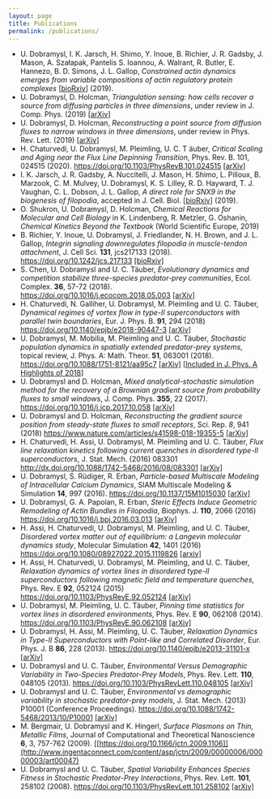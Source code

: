 ```yaml
---
layout: page
title: Publications
permalink: /publications/
---
```


* U. Dobramysl, I. K. Jarsch, H. Shimo, Y. Inoue, B. Richier, J. R. Gadsby, J. Mason, A. Szałapak, Pantelis S. Ioannou, A. Walrant, R. Butler, E. Hannezo, B. D. Simons, J. L. Gallop, *Constrained actin dynamics emerges from variable compositions of actin regulatory protein complexes* [[bioRxiv](https://doi.org/10.1101/525725)] (2019).
* U. Dobramysl, D. Holcman, *Triangulation sensing: how cells recover a source from diffusing particles in three dimensions*, under review in J. Comp. Phys. (2019) [[arXiv](https://arxiv.org/abs/1911.02907)]
* U. Dobramysl, D. Holcman, *Reconstructing a point source from diffusion fluxes to narrow windows in three dimensions*, under review in Phys. Rev. Lett. (2019) [[arXiv](https://arxiv.org/abs/2001.01562)]
* H. Chaturvedi, U. Dobramysl, M. Pleimling, U. C. T ̈auber, *Critical Scaling and Aging near the Flux Line Depinning Transition*, Phys. Rev. B. 101, 024515 (2020). <https://doi.org/10.1103/PhysRevB.101.024515> [[arXiv](https://arxiv.org/abs/1907.05804)]
* I. K. Jarsch, J. R. Gadsby, A. Nuccitelli, J. Mason, H. Shimo, L. Pilloux, B. Marzook, C. M. Mulvey, U. Dobramysl, K. S. Lilley, R. D. Hayward, T. J. Vaughan, C. L. Dobson, J. L. Gallop, *A direct role for SNX9 in the biogenesis of filopodia*, accepted in J. Cell. Biol. [[bioRxiv](https://doi.org/10.1101/710285)] (2019).
* O. Shukron, U. Dobramysl, D. Holcman, *Chemical Reactions for Molecular and Cell Biology* in K. Lindenberg, R. Metzler, G. Oshanin, *Chemical Kinetics Beyond the Textbook* (World Scientific Europe, 2019)
* B. Richier, Y. Inoue, U. Dobramysl, J. Friedlander, N. H. Brown, and J. L. Gallop, *Integrin signaling downregulates filopodia in muscle-tendon attachment*, J. Cell Sci. **131**, jcs217133 (2018). <https://doi.org/10.1242/jcs.217133> [[bioRxiv]](https://doi.org/10.1101/270546)
* S. Chen, U. Dobramysl and U. C. T&auml;uber, *Evolutionary dynamics and competition stabilize three-species predator-prey communities*, Ecol. Complex. **36**, 57-72 (2018). <https://doi.org/10.1016/j.ecocom.2018.05.003> [[arXiv]](https://arxiv.org/abs/1711.05208)
* H. Chaturvedi, N. Galliher, U. Dobramysl, M. Pleimling and U. C. T&auml;uber, *Dynamical regimes of vortex flow in type-II superconductors with parallel twin boundaries*, Eur. J. Phys. B. **91**, 294 (2018) <https://doi.org/10.1140/epjb/e2018-90447-3> [[arXiv]](https://arxiv.org/abs/1710.03679)
* U. Dobramysl, M. Mobilia, M. Pleimling and U. C. T&auml;uber, *Stochastic population dynamics in spatially extended predator-prey systems*, topical review, J. Phys. A: Math. Theor. **51**, 063001 (2018). <https://doi.org/10.1088/1751-8121/aa95c7> [[arXiv]](https://arxiv.org/abs/1708.07055)
[[Included in J. Phys. A Highlights of 2018](https://iopscience.iop.org/journal/1751-8121/page/Highlights-of-2018)]
* U. Dobramysl and D. Holcman, *Mixed analytical-stochastic simulation method for the recovery of a Brownian gradient source from probability fluxes to small windows*, J. Comp. Phys. **355**, 22 (2017). <https://doi.org/10.1016/j.jcp.2017.10.058> [[arXiv]](https://arxiv.org/abs/1710.09807)
* U. Dobramysl and D. Holcman, *Reconstructing the gradient source position from steady-state fluxes to small receptors*, Sci. Rep. *8*, 941 (2018) <https://www.nature.com/articles/s41598-018-19355-5> [[arXiv]](https://arxiv.org/abs/1705.02529)
* H. Chaturvedi, H. Assi, U. Dobramysl, M. Pleimling and U. C. T&auml;uber, *Flux line relaxation kinetics following current quenches in disordered type-II superconductors*, J. Stat. Mech. (2016) 083301 <http://dx.doi.org/10.1088/1742-5468/2016/08/083301> [[arXiv]](https://arxiv.org/abs/1606.06100)
* U. Dobramysl, S. R&uuml;diger, R. Erban, *Particle-based Multiscale Modeling of Intracellular Calcium Dynamics*, SIAM Multiscale Modeling &amp; Simulation **14**, 997 (2016). <https://doi.org/10.1137/15M1015030> [[arXiv]](https://arxiv.org/abs/1504.00146)
* U. Dobramysl, G. A. Papoian, R. Erban, *Steric Effects Induce Geometric Remodeling of Actin Bundles in Filopodia*, Biophys. J. **110**, 2066 (2016) <https://doi.org/10.1016/j.bpj.2016.03.013> [[arXiv]](https://arxiv.org/abs/1605.03119)
* H. Assi, H. Chaturvedi, U. Dobramysl, M. Pleimling, and U. C.
 T&auml;uber, *Disordered vortex matter out of equilibrium: a Langevin molecular dynamics study*, Molecular Simulation **42**, 1401 (2016) <https://doi.org/10.1080/08927022.2015.1119826> [[arxiv]](https://arxiv.org/abs/1509.02227)
* H. Assi, H. Chaturvedi, U. Dobramysl, M. Pleimling, and U. C.
 T&auml;uber, *Relaxation dynamics of vortex lines in disordered type-II superconductors following magnetic field and temperature quenches*, Phys. Rev. E **92**, 052124 (2015) <https://doi.org/10.1103/PhysRevE.92.052124> [[arXiv]](https://arxiv.org/abs/1505.06240)
* U. Dobramysl, M. Pleimling, U. C. T&auml;uber, *Pinning time statistics for
 vortex lines in disordered environments*, Phys. Rev. E **90**, 062108 (2014). <https://doi.org/10.1103/PhysRevE.90.062108> [[arXiv]](https://arxiv.org/abs/1405.7261)
* U. Dobramysl, H. Assi, M. Pleimling, U. C. T&auml;uber, *Relaxation Dynamics
 in Type-II Superconductors with Point-like and Correlated Disorder*,
 Eur. Phys. J. B **86**, 228
 (2013). <https://doi.org/10.1140/epjb/e2013-31101-x>
 [[arXiv]](https://arxiv.org/abs/1211.6929)
* U. Dobramysl and U. C. T&auml;uber, *Environmental Versus Demographic Variability in Two-Species Predator-Prey Models*, Phys. Rev. Lett. **110**, 048105 (2013). <https://doi.org/10.1103/PhysRevLett.110.048105>
 [[arXiv]](https://arxiv.org/abs/1206.0973)
* U. Dobramysl and U. C. T&auml;uber, *Environmental vs demographic variability in stochastic predator-prey models*, J. Stat. Mech. (2013) P10001 (Conference Proceedings). <https://doi.org/10.1088/1742-5468/2013/10/P10001> [[arXiv]](https://arxiv.org/abs/1307.4327)
* M. Bergmair, U. Dobramysl and K. Hingerl, *Surface
 Plasmons on Thin, Metallic Films*, Journal of
 Computational and Theoretical
 Nanoscience **6**, 3, 757-762 (2009). [[https://doi.org/10.1166/jctn.2009.1106]](http://www.ingentaconnect.com/content/asp/jctn/2009/00000006/00000003/art00047)
* U. Dobramysl and U. C. T&auml;uber, *Spatial Variability Enhances Species
 Fitness in Stochastic Predator-Prey Interactions*, Phys. Rev. Lett. **101**,
 258102 (2008). <https://doi.org/10.1103/PhysRevLett.101.258102> [[arXiv]](https://arxiv.org/abs/0804.4127)

